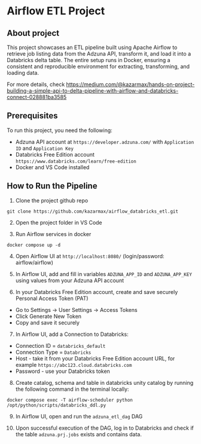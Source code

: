 # Airflow ETL Project

## About project

This project showcases an ETL pipeline built using Apache Airflow to retrieve job listing data from the Adzuna API, transform it, and load it into a Databricks delta table. The entire setup runs in Docker, ensuring a consistent and reproducible environment for extracting, transforming, and loading data.

For more details, check https://medium.com/@kazarmax/hands-on-project-building-a-simple-api-to-delta-pipeline-with-airflow-and-databricks-connect-028881ba3585

## Prerequisites

To run this project, you need the following:
 - Adzuna API account at `https://developer.adzuna.com/` with `Application ID` and `Application Key`
 - Databricks Free Edition account `https://www.databricks.com/learn/free-edition`
 - Docker and VS Code installed


## How to Run the Pipeline

1. Clone the project github repo
```
git clone https://github.com/kazarmax/airflow_databricks_etl.git
```

2. Open the project folder in VS Code

3. Run Airflow services in docker

```
docker compose up -d
```

4. Open Airflow UI at `http://localhost:8080/` (login/password: airflow/airflow)

5. In Airflow UI, add and fill in variables `ADZUNA_APP_ID` and `ADZUNA_APP_KEY` using values from your Adzuna API account

6. In your Databricks Free Edition account, create and save securely Personal Access Token (PAT)
* Go to Settings → User Settings → Access Tokens
* Click Generate New Token
* Copy and save it securely

7. In Airflow UI, add a Connection to Databricks: 
* Connection ID = `databricks_default`
* Connection Type = `Databricks`
* Host - take it from your Databricks Free Edition account URL, for example `https://abc123.cloud.databricks.com`
* Password - use your Databricks token

8. Create catalog, schema and table in databricks unity catalog by running the following command in the terminal locally:

```
docker compose exec -T airflow-scheduler python /opt/python/scripts/databricks_ddl.py
```

9. In Airflow UI, open and run the `adzuna_etl_dag` DAG

10. Upon successful execution of the DAG, log in to Databricks and check if the table `adzuna.prj.jobs` exists and contains data.
